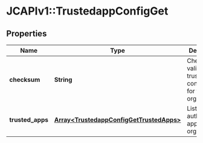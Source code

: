 # JCAPIv1::TrustedappConfigGet

## Properties
Name | Type | Description | Notes
------------ | ------------- | ------------- | -------------
**checksum** | **String** | Checksum to validate the trustedApp configuration for the organization | 
**trusted_apps** | [**Array&lt;TrustedappConfigGetTrustedApps&gt;**](TrustedappConfigGetTrustedApps.md) | List of authorized apps for the organization  | 

